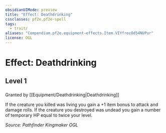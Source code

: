 ```yaml
---
obsidianUIMode: preview
title: "Effect: Deathdrinking"
cssclasses: pf2e,pf2e-spell
tags:
  - trait/
aliases: "Compendium.pf2e.equipment-effects.Item.VIYfrecOd54NUPur"
license: OGL
---
```

# Effect: Deathdrinking
## Level 1
### 






Granted by [[Equipment/Deathdrinking|Deathdrinking]]

If the creature you killed was living you gain a +1 item bonus to attack and damage rolls. If the creature you destroyed was undead you gain a number of temporary HP equal to twice your level.

*Source: Pathfinder Kingmaker*
*OGL*